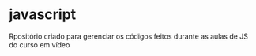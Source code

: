 # javascript
 Rpositório criado para gerenciar os códigos feitos durante as aulas de JS do curso em vídeo
